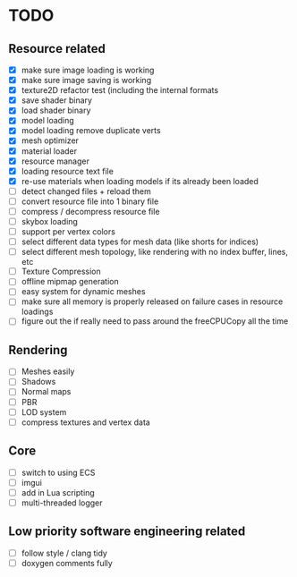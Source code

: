 # TODO

## Resource related
- [x] make sure image loading is working
- [x] make sure image saving is working
- [x] texture2D refactor test (including the internal formats
- [x] save shader binary
- [x] load shader binary
- [x] model loading
- [x] model loading remove duplicate verts
- [x] mesh optimizer
- [x] material loader
- [x] resource manager
- [x] loading resource text file
- [x] re-use materials when loading models if its already been loaded
- [ ] detect changed files + reload them
- [ ] convert resource file into 1 binary file
- [ ] compress / decompress resource file
- [ ] skybox loading
- [ ] support per vertex colors
- [ ] select different data types for mesh data (like shorts for indices)
- [ ] select different mesh topology, like rendering with no index buffer, lines, etc
- [ ] Texture Compression
- [ ] offline mipmap generation
- [ ] easy system for dynamic meshes
- [ ] make sure all memory is properly released on failure cases in resource loadings
- [ ] figure out the if really need to pass around the freeCPUCopy all the time

## Rendering
- [ ] Meshes easily
- [ ] Shadows
- [ ] Normal maps
- [ ] PBR
- [ ] LOD system
- [ ] compress textures and vertex data

## Core
- [ ] switch to using ECS
- [ ] imgui
- [ ] add in Lua scripting
- [ ] multi-threaded logger

## Low priority software engineering related
- [ ] follow style / clang tidy
- [ ] doxygen comments fully
